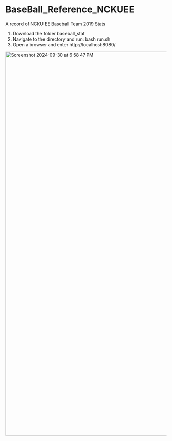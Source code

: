 # BaseBall_Reference_NCKUEE
A record of NCKU EE Baseball Team 2019 Stats

1. Download the folder baseball_stat
2. Navigate to the directory and run: bash run.sh
3. Open a browser and enter http://localhost:8080/
   
<img width="1197" alt="Screenshot 2024-09-30 at 6 58 47 PM" src="https://github.com/user-attachments/assets/75aa805e-26af-4bdf-bd59-1a68e1266ee5">
